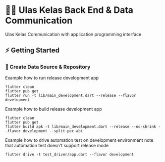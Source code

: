 # 👨‍💻 Ulas Kelas Back End & Data Communication

Ulas Kelas Communication with application programming interface

## ⚡️ Getting Started

### 🚚 Create Data Source & Repository

Example how to run release development app
```
flutter clean
flutter pub get
flutter run -t lib/main_development.dart --release --flavor development
```

Example how to build release development app
```
flutter clean
flutter pub get
flutter build apk -t lib/main_development.dart --release --no-shrink --flavor development --split-per-abi
```

Example how to drive automation test on development environment
note that automation test doesn't support release mode
```
flutter drive -t test_driver/app.dart --flavor development
```